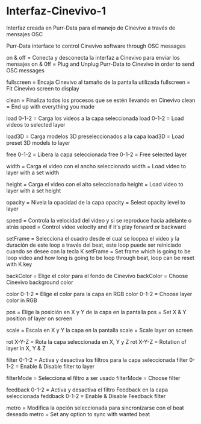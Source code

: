 # Interfaz-Cinevivo-1
Interfaz creada en Purr-Data para el manejo de Cinevivo a través de mensajes OSC

Purr-Data interface to control Cinevivo software through OSC messages

on & off = Conecta y desconecta la interfaz a Cinevivo para enviar los mensajes
on & 0ff = Plug and Unplug Purr-Data to Cinevivo in order to send OSC messages

fullscreen = Encaja Cinevivo al tamaño de la pantalla utilizada
fullscreen = Fit Cinevivo screen to display

clean = Finaliza todos los procesos que se estén llevando en Cinevivo
clean = End up with everything you made

load 0-1-2 = Carga los videos a la capa seleccionada
load 0-1-2 = Load videos to selected layer

load3D = Carga modelos 3D preseleccionados a la capa
load3D = Load preset 3D models to layer

free 0-1-2 = Libera la capa seleccionada
free 0-1-2 = Free selected layer

width = Carga el video con el ancho seleccionado
width = Load video to layer with a set width

height = Carga el video con el alto seleccionado
height = Load video to layer with a set height

opacity = Nivela la opacidad de la capa
opacity = Select opacity level to layer

speed = Controla la velocidad del video y si se reproduce hacia adelante o atrás
speed = Control video velocity and if it's play forward or backward

setFrame = Selecciona el cuadro desde el cual se loopea el video y la duración de este loop a través del beat, este loop puede ser reiniciado cuando se desee con la tecla K
setFrame = Set frame which is going to be loop video and how long is going to be loop through beat, loop can be reset with K key

backColor = Elige el color para el fondo de Cinevivo
backColor = Choose Cinevivo background color

color 0-1-2 = Elige el color para la capa en RGB
color 0-1-2 = Choose layer color in RGB

pos = Elige la posición en X y Y de la capa en la pantalla
pos = Set X & Y position of layer on screen 

scale = Escala en X y Y la capa en la pantalla
scale = Scale layer on screen

rot X-Y-Z = Rota la capa seleccionada en X, Y y Z
rot X-Y-Z = Rotation of layer in X, Y & Z

filter 0-1-2 = Activa y desactiva los filtros para la capa seleccionada
filter 0-1-2 = Enable & Disable filter to layer

filterMode = Selecciona el filtro a ser usado
filterMode = Choose filter 

feedback 0-1-2 = Activa y desactiva el filtro Feedback en la capa seleccionada
feddback 0-1-2 = Enable & Disable Feedback filter

metro = Modifica la opción seleccionada para sincronizarse con el beat deseado
metro = Set any option to sync with wanted beat

